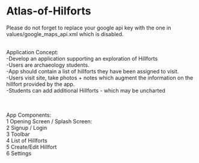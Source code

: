 # Atlas-of-Hilforts

Please do not forget to replace your google api key with the one in values/google_maps_api.xml which is disabled.

<br>Application Concept:
<br>-Develop an application supporting an exploration
of Hillforts
<br>-Users are archaeology students.
<br>-App should contain a list of hillforts they have
been assigned to visit.
<br>-Users visit site, take photos + notes which
augment the information on the hillfort provided by
the app.
<br>-Students can add additional Hillforts - which may
be uncharted

<br><br>
App Components:
<br>1 Opening Screen / Splash Screen:
<br>2 Signup / Login
<br>3 Toolbar
<br>4 List of Hillforts
<br>5 Create/Edit Hillfort
<br>6 Settings

